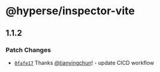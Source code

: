 # @hyperse/inspector-vite

## 1.1.2

### Patch Changes

- [`0fafe17`](https://github.com/hyperse-io/code-inspector/commit/0fafe17948624ba36a632dbd79bc75cedf3dee14) Thanks [@tianyingchun](https://github.com/tianyingchun)! - update CICD workflow
